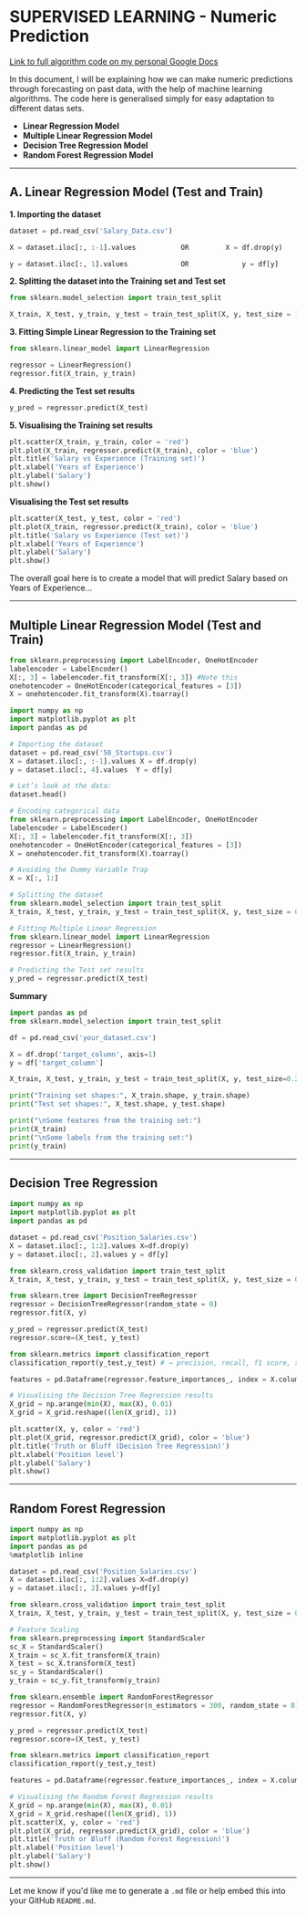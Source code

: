# **SUPERVISED LEARNING - Numeric Prediction**
[Link to full algorithm code on my personal Google Docs](https://docs.google.com/document/d/1y3ZkecbodvG_-noAnZCURoGXor-orNFvrV_73whGOWE/edit?usp=sharing)

In this document, I will be explaining how we can make numeric predictions through forecasting on past data, with the help of machine learning algorithms. The code here is generalised simply for easy adaptation to different datas sets.

- **Linear Regression Model**
- **Multiple Linear Regression Model**
- **Decision Tree Regression Model**
- **Random Forest Regression Model**

---

## **A. Linear Regression Model (Test and Train)**

**1. Importing the dataset**
```python
dataset = pd.read_csv('Salary_Data.csv')

X = dataset.iloc[:, :-1].values           OR         X = df.drop(y)

y = dataset.iloc[:, 1].values             OR             y = df[y]
```

**2. Splitting the dataset into the Training set and Test set**
```python
from sklearn.model_selection import train_test_split

X_train, X_test, y_train, y_test = train_test_split(X, y, test_size = 1/3, random_state = 0)
```

**3. Fitting Simple Linear Regression to the Training set**
```python
from sklearn.linear_model import LinearRegression

regressor = LinearRegression()
regressor.fit(X_train, y_train)
```

**4. Predicting the Test set results**
```python
y_pred = regressor.predict(X_test)
```

**5. Visualising the Training set results**
```python
plt.scatter(X_train, y_train, color = 'red')
plt.plot(X_train, regressor.predict(X_train), color = 'blue')
plt.title('Salary vs Experience (Training set)')
plt.xlabel('Years of Experience')
plt.ylabel('Salary')
plt.show()
```

**Visualising the Test set results**
```python
plt.scatter(X_test, y_test, color = 'red')
plt.plot(X_train, regressor.predict(X_train), color = 'blue')
plt.title('Salary vs Experience (Test set)')
plt.xlabel('Years of Experience')
plt.ylabel('Salary')
plt.show()
```

The overall goal here is to create a model that will predict Salary based on Years of Experience...

---

## **Multiple Linear Regression Model (Test and Train)**

```python
from sklearn.preprocessing import LabelEncoder, OneHotEncoder
labelencoder = LabelEncoder()
X[:, 3] = labelencoder.fit_transform(X[:, 3]) #Note this
onehotencoder = OneHotEncoder(categorical_features = [3])
X = onehotencoder.fit_transform(X).toarray()
```

```python
import numpy as np
import matplotlib.pyplot as plt
import pandas as pd

# Importing the dataset
dataset = pd.read_csv('50_Startups.csv')
X = dataset.iloc[:, :-1].values X = df.drop(y)
y = dataset.iloc[:, 4].values  Y = df[y]

# Let’s look at the data: 
dataset.head()
```

```python
# Encoding categorical data
from sklearn.preprocessing import LabelEncoder, OneHotEncoder
labelencoder = LabelEncoder()
X[:, 3] = labelencoder.fit_transform(X[:, 3])
onehotencoder = OneHotEncoder(categorical_features = [3])
X = onehotencoder.fit_transform(X).toarray()

# Avoiding the Dummy Variable Trap
X = X[:, 1:]
```

```python
# Splitting the dataset
from sklearn.model_selection import train_test_split
X_train, X_test, y_train, y_test = train_test_split(X, y, test_size = 0.2, random_state = 42)
```

```python
# Fitting Multiple Linear Regression
from sklearn.linear_model import LinearRegression
regressor = LinearRegression()
regressor.fit(X_train, y_train)

# Predicting the Test set results
y_pred = regressor.predict(X_test)
```

**Summary**
```python
import pandas as pd
from sklearn.model_selection import train_test_split

df = pd.read_csv('your_dataset.csv')

X = df.drop('target_column', axis=1)
y = df['target_column']

X_train, X_test, y_train, y_test = train_test_split(X, y, test_size=0.2, random state = 42)

print("Training set shapes:", X_train.shape, y_train.shape)
print("Test set shapes:", X_test.shape, y_test.shape)

print("\nSome features from the training set:")
print(X_train)
print("\nSome labels from the training set:")
print(y_train)
```

---

## **Decision Tree Regression**

```python
import numpy as np
import matplotlib.pyplot as plt
import pandas as pd

dataset = pd.read_csv('Position_Salaries.csv')
X = dataset.iloc[:, 1:2].values X=df.drop(y)
y = dataset.iloc[:, 2].values y = df[y]

from sklearn.cross_validation import train_test_split
X_train, X_test, y_train, y_test = train_test_split(X, y, test_size = 0.2, random_state = 0)

from sklearn.tree import DecisionTreeRegressor
regressor = DecisionTreeRegressor(random_state = 0)
regressor.fit(X, y)

y_pred = regressor.predict(X_test)
regressor.score=(X_test, y_test)

from sklearn.metrics import classification_report
classification_report(y_test,y_test) # → precision, recall, f1 score, support

features = pd.Dataframe(regressor.feature_importances_, index = X.columns)
```

```python
# Visualising the Decision Tree Regression results
X_grid = np.arange(min(X), max(X), 0.01)
X_grid = X_grid.reshape((len(X_grid), 1))

plt.scatter(X, y, color = 'red')
plt.plot(X_grid, regressor.predict(X_grid), color = 'blue')
plt.title('Truth or Bluff (Decision Tree Regression)')
plt.xlabel('Position level')
plt.ylabel('Salary')
plt.show()
```

---

## **Random Forest Regression**

```python
import numpy as np
import matplotlib.pyplot as plt
import pandas as pd
%matplotlib inline

dataset = pd.read_csv('Position_Salaries.csv')
X = dataset.iloc[:, 1:2].values X=df.drop(y)
y = dataset.iloc[:, 2].values y=df[y]

from sklearn.cross_validation import train_test_split
X_train, X_test, y_train, y_test = train_test_split(X, y, test_size = 0.2, random_state = 0)

# Feature Scaling
from sklearn.preprocessing import StandardScaler
sc_X = StandardScaler()
X_train = sc_X.fit_transform(X_train)
X_test = sc_X.transform(X_test)
sc_y = StandardScaler()
y_train = sc_y.fit_transform(y_train)

from sklearn.ensemble import RandomForestRegressor
regressor = RandomForestRegressor(n_estimators = 300, random_state = 0)
regressor.fit(X, y)

y_pred = regressor.predict(X_test)
regressor.score=(X_test, y_test)

from sklearn.metrics import classification_report
classification_report(y_test,y_test)

features = pd.Dataframe(regressor.feature_importances_, index = X.columns)
```

```python
# Visualising the Random Forest Regression results
X_grid = np.arange(min(X), max(X), 0.01)
X_grid = X_grid.reshape((len(X_grid), 1))
plt.scatter(X, y, color = 'red')
plt.plot(X_grid, regressor.predict(X_grid), color = 'blue')
plt.title('Truth or Bluff (Random Forest Regression)')
plt.xlabel('Position level')
plt.ylabel('Salary')
plt.show()
```

---

Let me know if you'd like me to generate a `.md` file or help embed this into your GitHub `README.md`.
